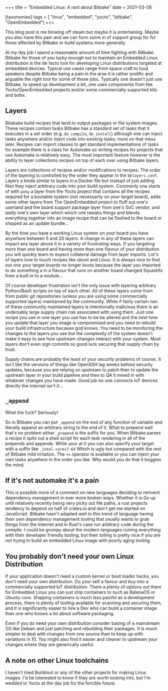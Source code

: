 +++
title = "Embedded Linux: A rant about Bitbake"
date = 2021-03-08

[taxonomies]
tags = [ "linux", "embedded", "yocto", "bitbake", "OpenEmbedded"]
+++

This blog post is me blowing off steam but maybe it is entertaining. Maybe you
also have this pain and we can form some in of support group for for those
affected by Bitbake or build systems more generally.

At my day job I spend a reasonable amount of time fighting with Bitbake.
Bitbake for those of you lucky enough not to maintain an Embedded Linux
distribution is the de facto tool for developing Linux distributions targeted
at embedded devices. Typical use cases range from space craft to loud speakers
despite Bitbake being a pain in the arse it is rather prolific and arguable the
right tool for some of those jobs. Typically one doesn't just use Bitbake, to
speed up development a bit, one uses components from the Yocto/OpenEmbedded
projects and/or some commercially supported bits and bobs.

## Layers

Bitabake build recipes that tend to output packages or file system images.
These recipes contain tasks Bitbake has a standard set of tasks that it
executes in a set order (e.g. `do_compile`, `do_install`) although one can
inject tasks anywhere and/or inject code into existing tasks; more on that mess
later. Recipes can import classes to get standard implementations of tasks for
example there is a class for Automake so writing recipes for projects that use
Automake is relatively easy. The most important feature however is the ability
to layer collections recipes on top of each over using Bitbake layers.

Layers are collections of recipes and/or modifications to recipes. The order of
the layering is controlled by the order they appear in the `bblayers.conf`.
Layers a kinda similar to layers in a Docker file but instead of just adding
files they inject arbitrary code into your build system. Commonly one starts of
with `poky` a layer from the Yocto project that contains all the recipes
required for a bootable system (not necessarily on your target board), adds
some other layers from The OpenEmbedded project to fluff out one's userland and
the board support package layer from one's SoC vendor, and lastly one's own
layer which which one tweaks things and blends everything together into an
image recipe that can be flashed to the board or shipped as an update bundle...

By the time you have a working Linux system on your board you have anywhere
between 5 and 20 layers. A change in any of these layers can impact any layer
above it in a variety of frustrating ways. If you targeting more than one board
and having more than one flavour of your distribution you will quickly learn to
expect collateral damage from layer imports. Lot's of layers love to touch
recipes like uboot and Linux. It is always nice to find out one your target
boards no longer boots because the layer you imported to do something a in a
flavour that runs on another board changed Squashfs from a built in to a
module...

Of course developer frustration isn't the only issue with layering arbitrary
Python/Bash scripts on top of each other. All of these layers come from from
public git repositories (unless you are using some commercially supported
layers) maintained by the community. While if fairly certain non of these
community maintained layers is intentionally malicious there is an undeniably
large supply chain risk associated with using them. Just one recipe you use in
one layer you use has to be be altered and the next time you update that layer
you image is compromised and you need to rebuild your build infrastructure
because god knows. You need to be monitoring the changes to the layers you use
but the complexity of the system doesn't make it easy to see how upstream
changes interact with your system. Most layers don't even sign commits so good
luck securing that supply chain by trust.

Supply chains are probably the least of your security problems of course. It
isn't like the versions of things like OpenSSH lag weeks behind security
updates, because you are relying on upstream to patch then to update the
upstream layer in your build pipeline and then to QA it mixed in with whatever
changes you have made. Good job no one connects IoT devices directly the
internet isn't it...

## `_append`

What the fuck? Seriously!

So in Bitbake you can put `_append` on the end of any function of variable and
literally append an arbitrary string to the end of it. What to prepend well
that's no problem either `_prepend` is the suffix for you. When Bitbake parses
a recipe it spits out a shell script for each task rendering in all of the
prepends and appends. While your at it you can also specify your target with a
suffix like `_intel-corei7-64` Which is ugly but compared with the rest of
Bitbake  mild irritation.  The `+=` operator is available or you can inject
your own tasks anywhere in the order you like. Why would you do that it boggles
the mind.

## If it's not automake it's a pain

This is possible more of a comment on new languages deciding to reinvent
dependency management in ever more broken ways. Whether it is Go up until
relatively recently being very picky out file paths, a rust projects tendency
to depend on half of crates.io and don't get me started on JavaScript. Bitbake
hasn't adapted well to this trend of language having their own dependency
management tooling that usually wants to grab things from the Internet and in
Rust's case run arbitrary code during the compile. I could be grumpy about the
modern languages ruining everything with their developer friendly tooling, but
their tolling is pretty nice if you are not trying to build an embedded Linux
image with poorly aging tooling.

## You probably don't need your own Linux Distribution

If your application doesn't need a custom kernel or boot loader hacks, you
don't need your own distribution. Do your self a favour and buy into a
commercially supported IoT distribution. There a plenty of options out there
for Embedded Linux you can just ship containers to such as BalenaOS or Ubuntu
core. Shipping containers is much less painful as a development process, there
is plenty of tooling available for scanning and securing them, and it is
significantly easier to hire a Dev who can build a container image than one who
knows a lot about software packaging.

Even if you do need your own distribution consider basing of a mainstream OS
like Debian and just patching and rebuilding their packages. It is much simpler
to deal with changes from one source than to keep up with variations in 10. You
might also find it easier and cleaner to upstream your changes where they are
generically useful.

## A note on other Linux toolchains

I haven't tried Buildroot or any of the other projects for making Linux images.
I'd be interested to know if they are worth looking into, but I'm wedded to
Yocto at the day job for the forcible future.
